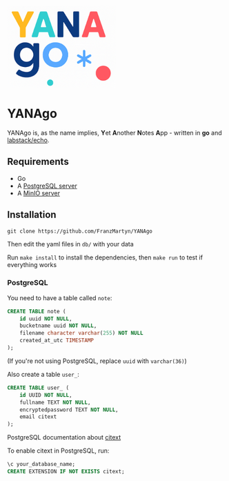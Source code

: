 <img src="assets/logo.png" alt="Logo" width="50%" align=center/>

# YANAgo

YANAgo is, as the name implies, **Y**et **A**nother **N**otes **A**pp - written in **go** and [labstack/echo](https://github.com/labstack/echo).

## Requirements

- Go
- A [PostgreSQL server](https://www.postgresql.org/docs/current/tutorial-install.html)
- A [MinIO server](https://min.io/docs/minio/linux/operations/installation.html)

## Installation

```
git clone https://github.com/FranzMartyn/YANAgo
```

Then edit the yaml files in `db/` with your data

Run `make install` to install the dependencies, then `make run` to test if everything works

### PostgreSQL

You need to have a table called `note`:

```sql
CREATE TABLE note (
    id uuid NOT NULL,
    bucketname uuid NOT NULL,
    filename character varchar(255) NOT NULL
    created_at_utc TIMESTAMP
);
```

(If you're not using PostgreSQL, replace `uuid` with `varchar(36)`)

Also create a table `user_`:

```sql
CREATE TABLE user_ (
    id UUID NOT NULL,
    fullname TEXT NOT NULL,
    encryptedpassword TEXT NOT NULL,
    email citext
);
```

PostgreSQL documentation about [citext](https://www.postgresql.org/docs/current/citext.html)

To enable citext in PostgreSQL, run:

```sql
\c your_database_name;
CREATE EXTENSION IF NOT EXISTS citext;
```
